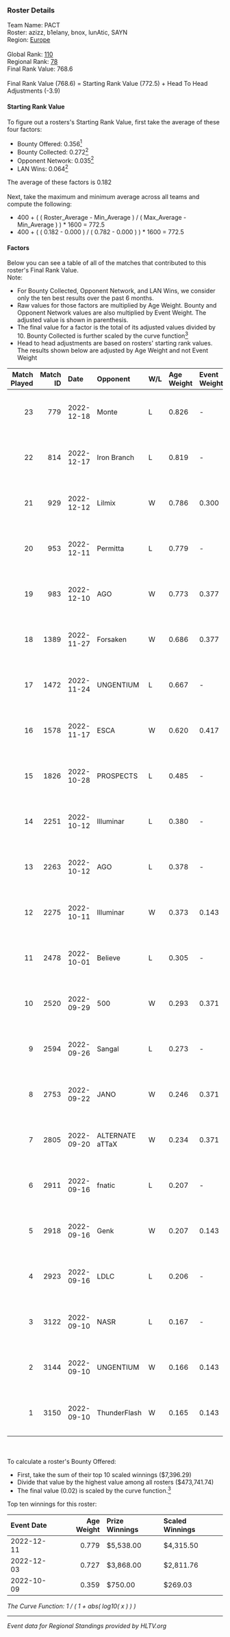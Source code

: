 ### Roster Details<br />
Team Name: PACT<br />
Roster: azizz, b1elany, bnox, lunAtic, SAYN<br />
Region: [Europe]( ../standings_europe.md)<br />
<br />
Global Rank: [110](../standings_global.md)<br />
Regional Rank: [78]( ../standings_europe.md)<br />
Final Rank Value:  768.6<br />
<br />
Final Rank Value (768.6) = Starting Rank Value (772.5) + Head To Head Adjustments (-3.9)<br />

#### Starting Rank Value<br />
To figure out a rosters's Starting Rank Value, first take the average of these four factors:<br />
- Bounty Offered: 0.356[<sup>1</sup>](#table2)
- Bounty Collected: 0.272[<sup>2</sup>](#table1)
- Opponent Network: 0.035[<sup>2</sup>](#table1)
- LAN Wins: 0.064[<sup>2</sup>](#table1)

The average of these factors is 0.182<br />
<br />
Next, take the maximum and minimum average across all teams and compute the following:<br />
- 400 + ( ( Roster_Average - Min_Average ) / ( Max_Average - Min_Average ) ) * 1600 = 772.5
- 400 + ( ( 0.182 - 0.000 ) / ( 0.782 - 0.000 ) ) * 1600 = 772.5


#### Factors<br />
Below you can see a table of all of the matches that contributed to this roster's Final Rank Value.<br />
Note:<br />

- For Bounty Collected, Opponent Network, and LAN Wins, we consider only the ten best results over the past 6 months.
- Raw values for those factors are multiplied by Age Weight. Bounty and Opponent Network values are also multiplied by Event Weight. The adjusted value is shown in parenthesis.
- The final value for a factor is the total of its adjusted values divided by 10. Bounty Collected is further scaled by the curve function[<sup>3</sup>](#curveFunction)
- Head to head adjustments are based on rosters' starting rank values. The results shown below are adjusted by Age Weight and not Event Weight
<span id="table1"></span><br />


| Match Played | Match ID | Date       | Opponent        | W/L | Age Weight | Event Weight | Bounty Collected | Opponent Network | LAN Wins  | H2H Adj. | Roster                               |
| -: | -: | :- | :- | :- | :- | :- | :- | :- | :- | -: | :- |
|           23 |      779 | 2022-12-18 | Monte           | L   | 0.826      | -            | -                | -                | -         |    -6.66 | azizz, b1elany, bnox, lunAtic, SAYN  |
|           22 |      814 | 2022-12-17 | Iron Branch     | L   | 0.819      | -            | -                | -                | -         |   -15.06 | azizz, b1elany, bnox, fr3nd, lunAtic |
|           21 |      929 | 2022-12-12 | Lilmix          | W   | 0.786      | 0.300        | 0.022 (0.005)    | 0.208 (0.049)    | 0 (0.000) |    10.85 | azizz, b1elany, bnox, fr3nd, lunAtic |
|           20 |      953 | 2022-12-11 | Permitta        | L   | 0.779      | -            | -                | -                | -         |    -7.56 | azizz, b1elany, bnox, fr3nd, lunAtic |
|           19 |      983 | 2022-12-10 | AGO             | W   | 0.773      | 0.377        | 0.005 (0.001)    | 0.328 (0.096)    | 0 (0.000) |    13.97 | azizz, b1elany, bnox, fr3nd, lunAtic |
|           18 |     1389 | 2022-11-27 | Forsaken        | W   | 0.686      | 0.377        | -                | 0.000 (0.000)    | 0 (0.000) |     2.39 | azizz, b1elany, bnox, fr3nd, lunAtic |
|           17 |     1472 | 2022-11-24 | UNGENTIUM       | L   | 0.667      | -            | -                | -                | -         |    -9.73 | azizz, b1elany, bnox, fr3nd, lunAtic |
|           16 |     1578 | 2022-11-17 | ESCA            | W   | 0.620      | 0.417        | 0.003 (0.001)    | -                | 1 (0.620) |     4.20 | azizz, b1elany, bnox, fr3nd, lunAtic |
|           15 |     1826 | 2022-10-28 | PROSPECTS       | L   | 0.485      | -            | -                | -                | -         |    -4.27 | azizz, b1elany, bnox, fr3nd, lunAtic |
|           14 |     2251 | 2022-10-12 | Illuminar       | L   | 0.380      | -            | -                | -                | -         |    -2.74 | azizz, b1elany, bnox, fr3nd, lunAtic |
|           13 |     2263 | 2022-10-12 | AGO             | L   | 0.378      | -            | -                | -                | -         |    -6.25 | azizz, b1elany, bnox, fr3nd, lunAtic |
|           12 |     2275 | 2022-10-11 | Illuminar       | W   | 0.373      | 0.143        | 0.048 (0.003)    | 0.700 (0.037)    | 0 (0.000) |     9.15 | azizz, b1elany, bnox, fr3nd, lunAtic |
|           11 |     2478 | 2022-10-01 | Believe         | L   | 0.305      | -            | -                | -                | -         |    -4.92 | azizz, b1elany, bnox, fr3nd, lunAtic |
|           10 |     2520 | 2022-09-29 | 500             | W   | 0.293      | 0.371        | 0.085 (0.009)    | 0.760 (0.083)    | 0 (0.000) |     7.59 | azizz, b1elany, bnox, fr3nd, lunAtic |
|            9 |     2594 | 2022-09-26 | Sangal          | L   | 0.273      | -            | -                | -                | -         |    -2.34 | azizz, b1elany, bnox, fr3nd, lunAtic |
|            8 |     2753 | 2022-09-22 | JANO            | W   | 0.246      | 0.371        | 0.008 (0.001)    | 0.307 (0.028)    | 0 (0.000) |     3.45 | azizz, b1elany, bnox, fr3nd, lunAtic |
|            7 |     2805 | 2022-09-20 | ALTERNATE aTTaX | W   | 0.234      | 0.371        | 0.008 (0.001)    | 0.486 (0.042)    | 0 (0.000) |     4.07 | azizz, b1elany, bnox, fr3nd, lunAtic |
|            6 |     2911 | 2022-09-16 | fnatic          | L   | 0.207      | -            | -                | -                | -         |    -0.12 | azizz, b1elany, bnox, fr3nd, lunAtic |
|            5 |     2918 | 2022-09-16 | Genk            | W   | 0.207      | 0.143        | 0.007 (0.000)    | 0.092 (0.003)    | 0 (0.000) |     2.83 | azizz, b1elany, bnox, fr3nd, lunAtic |
|            4 |     2923 | 2022-09-16 | LDLC            | L   | 0.206      | -            | -                | -                | -         |    -3.67 | azizz, b1elany, bnox, fr3nd, lunAtic |
|            3 |     3122 | 2022-09-10 | NASR            | L   | 0.167      | -            | -                | -                | -         |    -4.33 | azizz, b1elany, bnox, fr3nd, lunAtic |
|            2 |     3144 | 2022-09-10 | UNGENTIUM       | W   | 0.166      | 0.143        | 0.015 (0.000)    | 0.474 (0.011)    | 0 (0.000) |     3.01 | azizz, b1elany, bnox, fr3nd, lunAtic |
|            1 |     3150 | 2022-09-10 | ThunderFlash    | W   | 0.165      | 0.143        | 0.010 (0.000)    | 0.054 (0.001)    | -         |     2.22 | azizz, b1elany, bnox, fr3nd, lunAtic |

<br />
<span id="table2"></span><br />
To calculate a roster's Bounty Offered:<br />

- First, take the sum of their top 10 scaled winnings ($7,396.29)
- Divide that value by the highest value among all rosters ($473,741.74)
- The final value (0.02) is scaled by the curve function.[<sup>3</sup>](#curveFunction)

Top ten winnings for this roster:<br />

| Event Date | Age Weight | Prize Winnings | Scaled Winnings |
| :- | -: | :- | :- |
| 2022-12-11 |      0.779 | $5,538.00      | $4,315.50       |
| 2022-12-03 |      0.727 | $3,868.00      | $2,811.76       |
| 2022-10-09 |      0.359 | $750.00        | $269.03         |


<span id="curveFunction"></span>_The Curve Function: 1 / ( 1 + abs( log10( x ) ) )_<br />

---
_Event data for Regional Standings provided by HLTV.org_<br />
